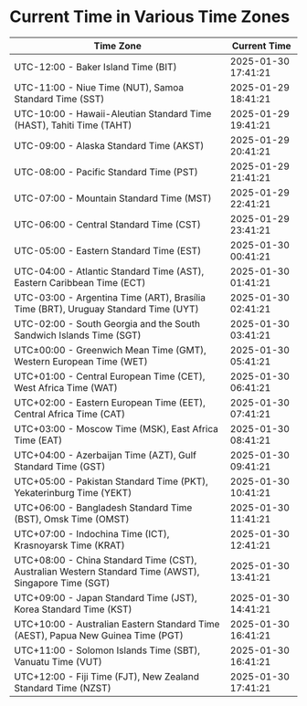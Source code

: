 # Current Time in Various Time Zones

| Time Zone | Current Time |
|-----------|--------------|
| UTC-12:00 - Baker Island Time (BIT) | 2025-01-30 17:41:21 |
| UTC-11:00 - Niue Time (NUT), Samoa Standard Time (SST) | 2025-01-29 18:41:21 |
| UTC-10:00 - Hawaii-Aleutian Standard Time (HAST), Tahiti Time (TAHT) | 2025-01-29 19:41:21 |
| UTC-09:00 - Alaska Standard Time (AKST) | 2025-01-29 20:41:21 |
| UTC-08:00 - Pacific Standard Time (PST) | 2025-01-29 21:41:21 |
| UTC-07:00 - Mountain Standard Time (MST) | 2025-01-29 22:41:21 |
| UTC-06:00 - Central Standard Time (CST) | 2025-01-29 23:41:21 |
| UTC-05:00 - Eastern Standard Time (EST) | 2025-01-30 00:41:21 |
| UTC-04:00 - Atlantic Standard Time (AST), Eastern Caribbean Time (ECT) | 2025-01-30 01:41:21 |
| UTC-03:00 - Argentina Time (ART), Brasília Time (BRT), Uruguay Standard Time (UYT) | 2025-01-30 02:41:21 |
| UTC-02:00 - South Georgia and the South Sandwich Islands Time (SGT) | 2025-01-30 03:41:21 |
| UTC±00:00 - Greenwich Mean Time (GMT), Western European Time (WET) | 2025-01-30 05:41:21 |
| UTC+01:00 - Central European Time (CET), West Africa Time (WAT) | 2025-01-30 06:41:21 |
| UTC+02:00 - Eastern European Time (EET), Central Africa Time (CAT) | 2025-01-30 07:41:21 |
| UTC+03:00 - Moscow Time (MSK), East Africa Time (EAT) | 2025-01-30 08:41:21 |
| UTC+04:00 - Azerbaijan Time (AZT), Gulf Standard Time (GST) | 2025-01-30 09:41:21 |
| UTC+05:00 - Pakistan Standard Time (PKT), Yekaterinburg Time (YEKT) | 2025-01-30 10:41:21 |
| UTC+06:00 - Bangladesh Standard Time (BST), Omsk Time (OMST) | 2025-01-30 11:41:21 |
| UTC+07:00 - Indochina Time (ICT), Krasnoyarsk Time (KRAT) | 2025-01-30 12:41:21 |
| UTC+08:00 - China Standard Time (CST), Australian Western Standard Time (AWST), Singapore Time (SGT) | 2025-01-30 13:41:21 |
| UTC+09:00 - Japan Standard Time (JST), Korea Standard Time (KST) | 2025-01-30 14:41:21 |
| UTC+10:00 - Australian Eastern Standard Time (AEST), Papua New Guinea Time (PGT) | 2025-01-30 16:41:21 |
| UTC+11:00 - Solomon Islands Time (SBT), Vanuatu Time (VUT) | 2025-01-30 16:41:21 |
| UTC+12:00 - Fiji Time (FJT), New Zealand Standard Time (NZST) | 2025-01-30 17:41:21 |
